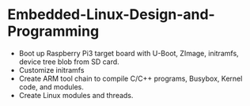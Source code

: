 # Embedded-Linux-Design-and-Programming
- Boot up Raspberry Pi3 target board with U-Boot, ZImage, initramfs, device tree blob from SD card. 
- Customize initramfs
- Create ARM tool chain to compile C/C++ programs, Busybox, Kernel code, and modules.
- Create Linux modules and threads. 
